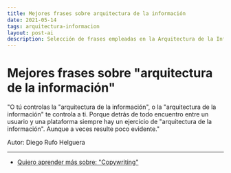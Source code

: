 ```yaml
---
title: Mejores frases sobre arquitectura de la información
date: 2021-05-14
tags: arquitectura-informacion
layout: post-ai
description: Selección de frases empleadas en la Arquitectura de la Información.
---
```


# Mejores frases sobre "arquitectura de la información"

"O tú controlas la "arquitectura de la información", o la "arquitectura de la información" te controla a ti. Porque detrás de todo encuentro entre un usuario y una plataforma siempre hay un ejercicio de "arquitectura de la información". Aunque a veces resulte poco evidente."

Autor: Diego Rufo Helguera

***

- [Quiero aprender más sobre: "Copywriting"](../00/arquitectura-informacion)
